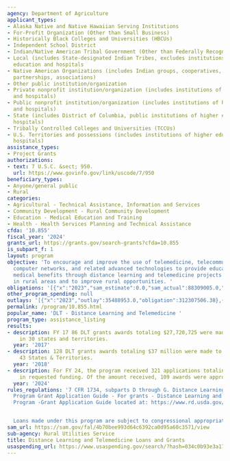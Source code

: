 ```yaml
---
agency: Department of Agriculture
applicant_types:
- Alaska Native and Native Hawaiian Serving Institutions
- For-Profit Organization (Other than Small Business)
- Historically Black Colleges and Universities (HBCUs)
- Independent School District
- Indian/Native American Tribal Government (Other than Federally Recognized)
- Local (includes State-designated Indian Tribes, excludes institutions of higher
  education and hospitals
- Native American Organizations (includes Indian groups, cooperatives, corporations,
  partnerships, associations)
- Other public institution/organization
- Private nonprofit institution/organization (includes institutions of higher education
  and hospitals)
- Public nonprofit institution/organization (includes institutions of higher education
  and hospitals)
- State (includes District of Columbia, public institutions of higher education and
  hospitals)
- Tribally Controlled Colleges and Universities (TCCUs)
- U.S. Territories and possessions (includes institutions of higher education and
  hospitals)
assistance_types:
- Project Grants
authorizations:
- text: 7 U.S.C. &sect; 950.
  url: https://www.govinfo.gov/link/uscode/7/950
beneficiary_types:
- Anyone/general public
- Rural
categories:
- Agricultural - Technical Assistance, Information and Services
- Community Development - Rural Community Development
- Education - Medical Education and Training
- Health - Health Services Planning and Technical Assistance
cfda: '10.855'
fiscal_year: '2024'
grants_url: https://grants.gov/search-grants?cfda=10.855
is_subpart_f: 1
layout: program
objective: 'To encourage and improve the use of telemedicine, telecommunications,
  computer networks, and related advanced technologies to provide educational and
  medical benefits through distance learning and telemedicine projects to people living
  in rural areas and to improve rural opportunities. '
obligations: '[{"x":"2023","sam_estimate":0.0,"sam_actual":88309005.0,"usa_spending_actual":312307506.38},{"x":"2024","sam_estimate":0.0,"sam_actual":83342332.0,"usa_spending_actual":433651387.0},{"x":"2025","sam_estimate":0.0,"sam_actual":37000000.0,"usa_spending_actual":177236665.0}]'
other_program_spending: null
outlays: '[{"x":"2023","outlay":35488953.0,"obligation":312307506.38},{"x":"2024","outlay":1708295.0,"obligation":433651387.0},{"x":"2025","outlay":0.0,"obligation":177236665.0}]'
permalink: /program/10.855.html
popular_name: 'DLT - Distance Learning and Telemedicine '
program_type: assistance_listing
results:
- description: FY 17 86 DLT grants awards totaling $27,720,725 were made to projects
    in 30 states and territories.
  year: '2017'
- description: 128 DLT grants awards totaling $37 million were made to projects in
    43 States & Territories.
  year: '2018'
- description: For FY 24, the program received 321 applications totaling $245 Million
    in requested funding. Of the amount received, 109 awards were approved.
  year: '2024'
rules_regulations: '7 CFR 1734, subparts D through G. Distance Learning and Telemedicine
  Program Grant Application Guide - For grants - Distance Learning and Telemedicine
  Program -Grant Application Guide located at: https://www.rd.usda.gov/programs-services/distance-learning-telemedicine-grants


  Loans made under this program are subject to congressional appropriations.'
sam_url: https://sam.gov/fal/4b70bee993d64c6392ca0d95a60c3571/view
sub-agency: Rural Utilities Service
title: Distance Learning and Telemedicine Loans and Grants
usaspending_url: https://www.usaspending.gov/search/?hash=034c0b93e3a173c340b60696497cc90e
---
```

